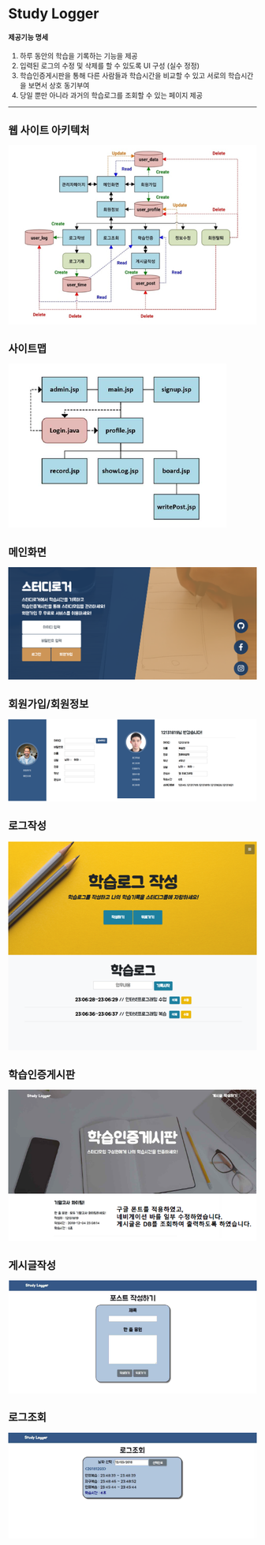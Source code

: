 # **Study Logger**

#### 제공기능 명세
1. 하루 동안의 학습을 기록하는 기능을 제공 
2. 입력된 로그의 수정 및 삭제를 할 수 있도록 UI 구성 (실수 정정) 
3. 학습인증게시판을 통해 다른 사람들과 학습시간을 비교할 수 있고
   서로의 학습시간을 보면서 상호 동기부여
4. 당일 뿐만 아니라 과거의 학습로그를 조회할 수 있는 페이지 제공

------

## 웹 사이트 아키텍처
![web_struct](https://github.com/DustinYook/JavaStudyLogger/blob/master/web_struct.PNG)

## 사이트맵
![sitemap](https://github.com/DustinYook/JavaStudyLogger/blob/master/sitemap.PNG)

## 메인화면
![main](https://github.com/DustinYook/JavaStudyLogger/blob/master/main.PNG)

## 회원가입/회원정보
![signup](https://github.com/DustinYook/JavaStudyLogger/blob/master/signup.PNG)

## 로그작성
![record](https://github.com/DustinYook/JavaStudyLogger/blob/master/record.PNG)

## 학습인증게시판
![board](https://github.com/DustinYook/JavaStudyLogger/blob/master/board.PNG)

## 게시글작성
![writePost](https://github.com/DustinYook/JavaStudyLogger/blob/master/writePost.PNG)

## 로그조회
![showLog](https://github.com/DustinYook/JavaStudyLogger/blob/master/showLog.PNG)
